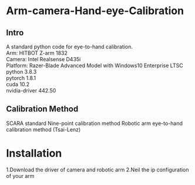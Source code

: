 # Arm-camera-Hand-eye-Calibration
## Intro
A standard python code for eye-to-hand calibration.   
Arm: HITBOT Z-arm 1832   
Camera: Intel Realsense D435i  
Platform: Razer-Blade Advanced Model with Windows10 Enterprise LTSC  
          python 3.8.3  
          pytorch 1.8.1  
          cuda 10.2  
          nvidia-driver 442.50  
## Calibration Method
SCARA standard Nine-point calibration method
Robotic arm eye-to-hand calibration method (Tsai-Lenz)

# Installation
1.Download the driver of camera and robotic arm
2.Neil the ip configuration of your arm
